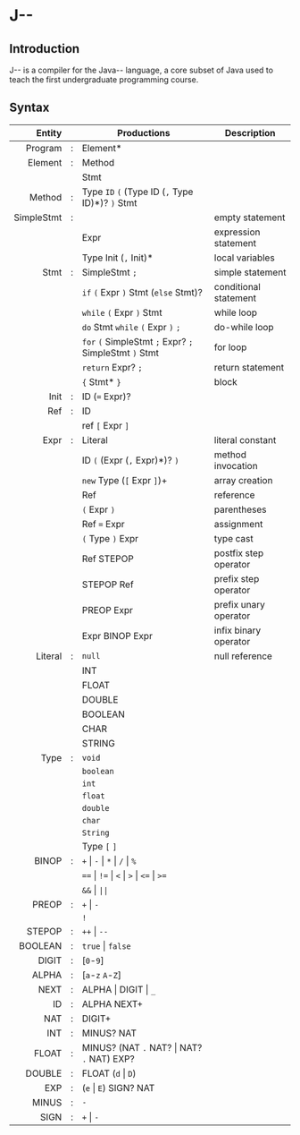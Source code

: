 # J--

## Introduction

J-- is a compiler for the Java-- language, a core subset of Java
used to teach the first undergraduate programming course.

## Syntax

|     Entity |   | Productions                                            | Description           |
|-----------:|---|--------------------------------------------------------|-----------------------|
|    Program | : | Element*                                               |                       |
|    Element | : | Method                                                 |                       |
|            |   | Stmt                                                   |                       |
|     Method | : | Type `ID` `(` (Type ID (`,` Type ID)*)? `)` Stmt       |                       |
| SimpleStmt | : |                                                        | empty statement       |
|            |   | Expr                                                   | expression statement  |
|            |   | Type Init (`,` Init)*                                  | local variables       |
|       Stmt | : | SimpleStmt `;`                                         | simple statement      |
|            |   | `if` `(` Expr `)` Stmt (`else` Stmt)?                  | conditional statement |
|            |   | `while` `(` Expr `)` Stmt                              | while loop            |
|            |   | `do` Stmt `while` `(` Expr `)` `;`                     | do-while loop         |
|            |   | `for` `(` SimpleStmt `;` Expr? `;` SimpleStmt `)` Stmt | for loop              |
|            |   | `return` Expr? `;`                                     | return statement      |
|            |   | `{` Stmt* `}`                                          | block                 |
|       Init | : | ID (`=` Expr)?                                         |                       |
|        Ref | : | ID                                                     |                       |
|            |   | ref `[` Expr `]`                                       |                       |
|       Expr | : | Literal                                                | literal constant      |
|            |   | ID `(` (Expr (`,` Expr)*)? `)`                         | method invocation     |
|            |   | `new` Type (`[` Expr `]`)+                             | array creation        |
|            |   | Ref                                                    | reference             |
|            |   | `(` Expr `)`                                           | parentheses           |
|            |   | Ref `=` Expr                                           | assignment            |
|            |   | `(` Type `)` Expr                                      | type cast             |
|            |   | Ref STEPOP                                             | postfix step operator |
|            |   | STEPOP Ref                                             | prefix step operator  |
|            |   | PREOP Expr                                             | prefix unary operator |
|            |   | Expr BINOP Expr                                        | infix binary operator |
|    Literal | : | `null`                                                 | null reference        |
|            |   | INT                                                    |                       |
|            |   | FLOAT                                                  |                       |
|            |   | DOUBLE                                                 |                       |
|            |   | BOOLEAN                                                |                       |
|            |   | CHAR                                                   |                       |
|            |   | STRING                                                 |                       |
|       Type | : | `void`                                                 |                       |
|            |   | `boolean`                                              |                       |
|            |   | `int`                                                  |                       |
|            |   | `float`                                                |                       |
|            |   | `double`                                               |                       |
|            |   | `char`                                                 |                       |
|            |   | `String`                                               |                       |
|            |   | Type `[` `]`                                           |                       |
|      BINOP | : | `+` \| `-` \| `*` \| `/` \| `%`                        |                       |
|            |   | `==` \| `!=` \| `<` \| `>` \| `<=` \| `>=`             |                       |
|            |   | `&&` \| `\|\|`                                         |                       |
|      PREOP | : | `+` \| `-`                                             |                       |
|            |   | `!`                                                    |                       |
|     STEPOP | : | `++` \| `--`                                           |                       |
|    BOOLEAN | : | `true` \| `false`                                      |                       |
|      DIGIT | : | [`0`-`9`]                                              |                       |
|      ALPHA | : | [`a`-`z` `A`-`Z`]                                      |                       |
|       NEXT | : | ALPHA \| DIGIT \| `_`                                  |                       |
|         ID | : | ALPHA NEXT+                                            |                       |
|        NAT | : | DIGIT+                                                 |                       |
|        INT | : | MINUS? NAT                                             |                       |
|      FLOAT | : | MINUS? (NAT `.` NAT? \| NAT? `.` NAT) EXP?             |                       |
|     DOUBLE | : | FLOAT (`d` \| `D`)                                     |                       |
|        EXP | : | (`e` \| `E`) SIGN? NAT                                 |                       |
|      MINUS | : | `-`                                                    |                       |
|       SIGN | : | `+` \| `-`                                             |                       |
